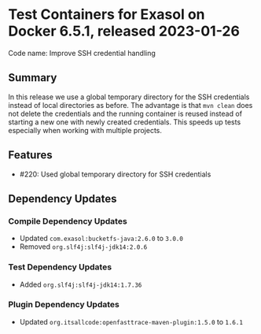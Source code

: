 # Test Containers for Exasol on Docker 6.5.1, released 2023-01-26

Code name: Improve SSH credential handling

## Summary

In this release we use a global temporary directory for the SSH credentials instead of local directories as before. The advantage is that `mvn clean` does not delete the credentials and the running container is reused instead of starting a new one with newly created credentials. This speeds up tests especially when working with multiple projects.

## Features

* #220: Used global temporary directory for SSH credentials

## Dependency Updates

### Compile Dependency Updates

* Updated `com.exasol:bucketfs-java:2.6.0` to `3.0.0`
* Removed `org.slf4j:slf4j-jdk14:2.0.6`

### Test Dependency Updates

* Added `org.slf4j:slf4j-jdk14:1.7.36`

### Plugin Dependency Updates

* Updated `org.itsallcode:openfasttrace-maven-plugin:1.5.0` to `1.6.1`
